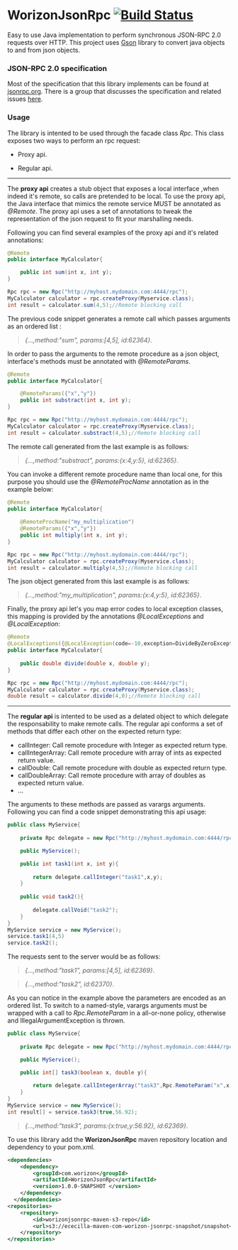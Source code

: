WorizonJsonRpc [![Build Status](https://travis-ci.org/ececilla/WorizonJsonRpc.png?branch=master)](https://travis-ci.org/ececilla/WorizonJsonRpc)
==============

Easy to use Java implementation to perform synchronous JSON-RPC 2.0 requests over HTTP. This project uses [Gson](http://code.google.com/p/google-gson/)
library to convert java objects to and from json objects.   

### JSON-RPC 2.0 specification
Most of the specification that this library implements can be found at [jsonrpc.org](http://www.jsonrpc.org/specification). There is a group that discusses the specification and related issues [here](https://groups.google.com/forum/#!forum/json-rpc).



### Usage
The library is intented to be used through the facade class *Rpc*. This class exposes two ways to perform an rpc request: 

* Proxy api.
+ Regular api.

---

The **proxy api** creates a stub object that exposes a local interface ,when indeed it's remote, so calls are pretended to be local. To use the proxy api, the Java interface that mimics the remote service MUST be annotated as *@Remote*. The proxy api uses a set of annotations to tweak the representation of the json request to fit your marshalling needs.

Following you can find several examples of the proxy api and it's related annotations:


```java
@Remote
public interface MyCalculator{

    public int sum(int x, int y);
}

Rpc rpc = new Rpc("http://myhost.mydomain.com:4444/rpc");
MyCalculator calculator = rpc.createProxy(Myservice.class);
int result = calculator.sum(4,5);//Remote blocking call
```
The previous code snippet generates a remote call which passes arguments as an ordered list :

>*{...,method:"sum", params:[4,5], id:62364}*. 

In order to pass the arguments to the remote procedure as a json object, interface's methods must be annotated with *@RemoteParams*.


```java
@Remote
public interface MyCalculator{

    @RemoteParams({"x","y"})
    public int substract(int x, int y);
}

Rpc rpc = new Rpc("http://myhost.mydomain.com:4444/rpc");
MyCalculator calculator = rpc.createProxy(Myservice.class);
int result = calculator.substract(4,5);//Remote blocking call
```
The remote call generated from the last example is as follows:

>*{...,method:"substract", params:{x:4,y:5}, id:62365}*. 

You can invoke a different remote procedure name than local one, for this purpose you should use the *@RemoteProcName* annotation as in the example below:

```java
@Remote
public interface MyCalculator{
    
    @RemoteProcName("my_multiplication")
    @RemoteParams({"x","y"})
    public int multiply(int x, int y);
}

Rpc rpc = new Rpc("http://myhost.mydomain.com:4444/rpc");
MyCalculator calculator = rpc.createProxy(Myservice.class);
int result = calculator.multiply(4,5);//Remote blocking call
```
The json object generated from this last example is as follows:

>*{...,method:"my_multiplication", params:{x:4,y:5}, id:62365}*. 

Finally, the proxy api let's you map error codes to local exception classes, this mapping is provided by the annotations *@LocalExceptions* and *@LocalException*: 

```java
@Remote
@LocalExceptions({@LocalException(code=-10,exception=DivideByZeroException.class)})
public interface MyCalculator{
    
    public double divide(double x, double y);
}

Rpc rpc = new Rpc("http://myhost.mydomain.com:4444/rpc");
MyCalculator calculator = rpc.createProxy(Myservice.class);
double result = calculator.divide(4,0);//Remote blocking call
```

---

The **regular api** is intented to be used as a delated object to which delegate the responsability to make remote calls. The regular api conforms a set of methods that differ each other on the expected return type:

+ callInteger: Call remote procedure with Integer as expected return type.
+ callIntegerArray: Call remote procedure with array of ints as expected return value.
+ callDouble: Call remote procedure with double as expected return type.
+ callDoubleArray: Call remote procedure with array of doubles as expected return value.
+ ...

The arguments to these methods are passed as varargs arguments. Following you can find a code snippet demonstrating this api usage:

```java
public class MyService{
    
    private Rpc delegate = new Rpc("http://myhost.mydomain.com:4444/rpc");    

    public MyService();

    public int task1(int x, int y){
        
        return delegate.callInteger("task1",x,y);
    }
    
    public void task2(){
        
        delegate.callVoid("task2");
    }
}
MyService service = new MyService();
service.task1(4,5)
service.task2();
```

The requests sent to the server would be as follows:

>*{...,method:"task1", params:[4,5], id:62369}*.

>*{...,method:"task2", id:62370}*.

As you can notice in the example above the parameters are encoded as an ordered list. To switch to a named-style, varargs arguments must be wrapped with a call to *Rpc.RemoteParam* in a all-or-none policy, otherwise and IllegalArgumentException is thrown.

```java
public class MyService{
    
    private Rpc delegate = new Rpc("http://myhost.mydomain.com:4444/rpc");    

    public MyService();

    public int[] task3(boolean x, double y){
        
        return delegate.callIntegerArray("task3",Rpc.RemoteParam("x",x),Rpc.RemoteParam("y",y));
    }    
}
MyService service = new MyService();
int result[] = service.task3(true,56.92);
```
>*{...,method:"task3", params:{x:true,y:56.92}, id:62369}*.


To use this library add the **WorizonJsonRpc** maven repository location and dependency to your pom.xml.

```xml
<dependencies>
	<dependency>
		<groupId>com.worizon</groupId>
		<artifactId>WorizonJsonRpc</artifactId>
		<version>1.0.0-SNAPSHOT </version>		
	</dependency>  
  </dependencies>
<repositories>
    <repository>
        <id>worizonjsonrpc-maven-s3-repo</id>
        <url>s3://ececilla-maven-com-worizon-jsonrpc-snapshot/snapshot</url>
    </repository>
</repositories>
```





